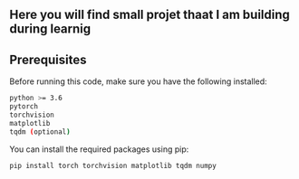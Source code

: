 ## Here you will find small projet thaat I am building during learnig 

## Prerequisites

Before running this code, make sure you have the following installed:

```bash
python >= 3.6
pytorch
torchvision
matplotlib
tqdm (optional)
```

You can install the required packages using pip:

```bash
pip install torch torchvision matplotlib tqdm numpy
```

